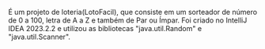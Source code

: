 É um projeto de loteria(LotoFacil), que consiste em um sorteador de número de 0 a 100, letra de A a Z e também de Par ou Ímpar. Foi criado no IntelliJ IDEA 2023.2.2 e utilizou as bibliotecas "java.util.Random" e "java.util.Scanner".
